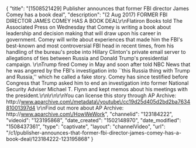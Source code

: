 {
    "title": "[1508521429] Publisher announces that former FBI director James Comey has a book deal",
    "description": "(2 Aug 2017) FORMER FBI DIRECTOR JAMES COMEY HAS A BOOK DEAL\r\nFlatiron Books told The Associated Press on Wednesday that Comey is writing a book about leadership and decision making that will draw upon his career in government. Comey will write about experiences that made him the FBI's best-known and most controversial FBI head in recent times, from his handling of the bureau's probe into Hillary Clinton's private email server to allegations of ties between Russia and Donald Trump's presidential campaign. \r\nTrump fired Comey in May and soon after told NBC News that he was angered by the FBI's investigation into ``this Russia thing with Trump and Russia,'' which he called a fake story. Comey has since testified before Congress that Trump asked him to end an investigation into former National Security Adviser Michael T. Flynn and kept memos about his meetings with the president.\r\n\r\n\r\nYou can license this story through AP Archive: http:\/\/www.aparchive.com\/metadata\/youtube\/cc19d25d405d2bd2ba763481001397d4 \r\nFind out more about AP Archive: http:\/\/www.aparchive.com\/HowWeWork",
    "channelid": "123184222",
    "videoid": "123195868",
    "date_created": "1502148970",
    "date_modified": "1508437361",
    "type": "captivate",
    "layout": "channelVideo",
    "url": "\/c1\/publisher-announces-that-former-fbi-director-james-comey-has-a-book-deal\/123184222-123195868"
}